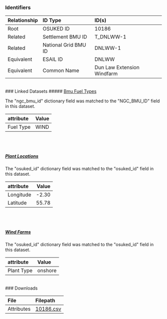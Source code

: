 ### Identifiers

| Relationship   | ID Type              | ID(s)                      |
|:---------------|:---------------------|:---------------------------|
| Root           | OSUKED ID            | 10186                      |
| Related        | Settlement BMU ID    | T_DNLWW-1                  |
| Related        | National Grid BMU ID | DNLWW-1                    |
| Equivalent     | ESAIL ID             | DNLWW                      |
| Equivalent     | Common Name          | Dun Law Extension Windfarm |

<br>
### Linked Datasets
##### <a href="https://raw.githubusercontent.com/OSUKED/Dictionary-Datasets/main/datasets/bmu-fuel-types/datapackage.json">Bmu Fuel Types</a>



The "ngc_bmu_id" dictionary field was matched to the "NGC_BMU_ID" field in this dataset.

| attribute   | Value   |
|:------------|:--------|
| Fuel Type   | WIND    |

<br><br>
##### <a href="https://raw.githubusercontent.com/OSUKED/Dictionary-Datasets/main/datasets/plant-locations/datapackage.json">Plant Locations</a>



The "osuked_id" dictionary field was matched to the "osuked_id" field in this dataset.

| attribute   |   Value |
|:------------|--------:|
| Longitude   |   -2.30 |
| Latitude    |   55.78 |

<br><br>
##### <a href="https://raw.githubusercontent.com/OSUKED/Dictionary-Datasets/main/datasets/wind-farms/datapackage.json">Wind Farms</a>



The "osuked_id" dictionary field was matched to the "osuked_id" field in this dataset.

| attribute   | Value   |
|:------------|:--------|
| Plant Type  | onshore |


<br>
### Downloads


| File       | Filepath                                                                              |
|:-----------|:--------------------------------------------------------------------------------------|
| Attributes | [10186.csv](https://osuked.github.io/Power-Station-Dictionary/object_attrs/10186.csv) |

